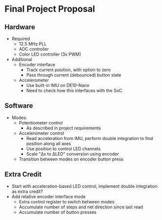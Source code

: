 # Final Project Proposal


## Hardware

- Required
  - 12.5 MHz PLL
  - ADC controller
  - Color LED controller (3x PWM)
- Additional
  - Encoder interface
    - Track current position, with option to zero
    - Pass through current (debounced) button state
  - Accelerometer
    - Use built-in IMU on DE10-Nano
    - Need to check how this interfaces with the SoC


## Software

- Modes:
  - Potentiometer control
    - As described in project requirements
  - Accelerometer control
    - Read acceleration from IMU, perform double integration to find position along all axes
    - Use position to control LED channels
    - Scale "Δx to ΔLED" conversion using encoder
  - Transition between modes on encoder button press


## Extra Credit

- Start with acceleration-based LED control, implement double integration as extra credit?
- Add relative encoder interface mode
  - Extra control register to switch between modes
  - Accumulate number of steps and net direction since last read
  - Accumulate number of button presses
